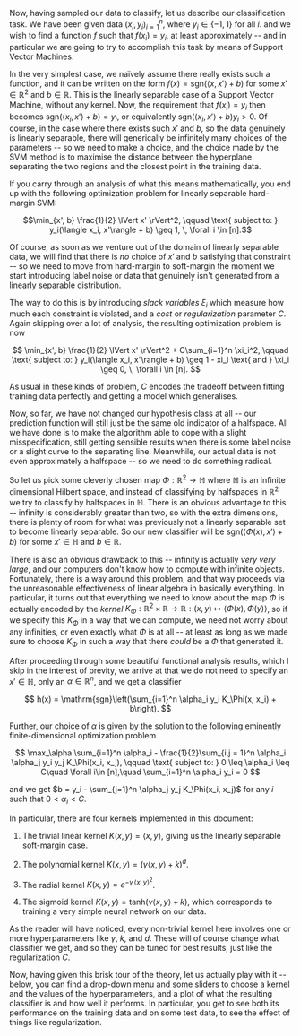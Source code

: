 Now, having sampled our data to classify, let us describe our classification task. We have been given data $(x_i,\, y_i)_{i=1}^n$, where $y_i \in \{-1,1\}$ for all $i$. and we wish to find a function $f$ such that $f(x_i) = y_i$, at least approximately -- and in particular we are going to try to accomplish this task by means of Support Vector Machines.

In the very simplest case, we naïvely assume there really exists such a function, and it can be written on the form $f(x) = \mathrm{sgn}(\langle x,x'\rangle + b)$ for some $x' \in \mathbb{R}^2$ and $b \in \mathbb{R}$. This is the linearly separable case of a Support Vector Machine, without any kernel. Now, the requirement that $f(x_i) = y_i$ then becomes $\mathrm{sgn}(\langle x_i, x'\rangle + b) = y_i$, or equivalently $\mathrm{sgn}(\langle x_i, x'\rangle + b)y_i > 0$. Of course, in the case where there exists such $x'$ and $b$, so the data genuinely is linearly separable, there will generically be infinitely many choices of the parameters -- so we need to make a choice, and the choice made by the SVM method is to maximise the distance between the hyperplane separating the two regions and the closest point in the training data.

If you carry through an analysis of what this means mathematically, you end up with the following optimization problem for linearly separable hard-margin SVM:

$$\min_{x', b} \frac{1}{2} \lVert x' \rVert^2, \qquad \text{ subject to: } y_i(\langle x_i, x'\rangle + b) \geq 1, \, \forall i \in [n].$$

Of course, as soon as we venture out of the domain of linearly separable data, we will find that there is *no* choice of $x'$ and $b$ satisfying that constraint -- so we need to move from hard-margin to soft-margin the moment we start introducing label noise or data that genuinely isn't generated from a linearly separable distribution.

The way to do this is by introducing *slack variables* $\xi_i$ which measure how much each constraint is violated, and a *cost* or *regularization* parameter $C$. Again skipping over a lot of analysis, the resulting optimization problem is now

$$
\min_{x', b} \frac{1}{2} \lVert x' \rVert^2 + C\sum_{i=1}^n \xi_i^2, \qquad \text{ subject to: } y_i(\langle x_i, x'\rangle + b) \geq 1 - xi_i \text{ and } \xi_i \geq 0, \, \forall i \in [n].
$$

As usual in these kinds of problem, $C$ encodes the tradeoff between fitting training data perfectly and getting a model which generalises.

Now, so far, we have not changed our hypothesis class at all -- our prediction function will still just be the same old indicator of a halfspace. All we have done is to make the algorithm able to cope with a slight misspecification, still getting sensible results when there is some label noise or a slight curve to the separating line. Meanwhile, our actual data is not even approximately a halfspace -- so we need to do something radical.

So let us pick some cleverly chosen map $\Phi: \mathbb{R}^2 \to \mathbb{H}$ where $\mathbb{H}$ is an infinite dimensional Hilbert space, and instead of classifying by halfspaces in $\mathbb{R}^2$ we try to classify by halfspaces in $\mathbb{H}$. There is an obvious advantage to this -- infinity is considerably greater than two, so with the extra dimensions, there is plenty of room for what was previously not a linearly separable set to become linearly separable. So our new classifier will be $\mathrm{sgn}(\langle \Phi(x), x' \rangle + b)$ for some $x' \in \mathbb{H}$ and $b \in \mathbb{R}$.

There is also an obvious drawback to this -- infinity is actually *very very large*, and our computers don't know how to compute with infinite objects. Fortunately, there is a way around this problem, and that way proceeds via the unreasonable effectiveness of linear algebra in basically everything. In particular, it turns out that everything we need to know about the map $\Phi$ is actually encoded by the *kernel* $K_\Phi: \mathbb{R}^2 \times \mathbb{R} \to \mathbb{R}: (x, y) \mapsto \langle \Phi(x), \Phi(y)\rangle$, so if we specify this $K_\Phi$ in a way that we can compute, we need not worry about any infinities, or even exactly what $\Phi$ is at all -- at least as long as we made sure to choose $K_\Phi$ in such a way that there *could* be a $\Phi$ that generated it.

After proceeding through some beautiful functional analysis results, which I skip in the interest of brevity, we arrive at that we do not need to specify an $x' \in \mathbb{H}$, only an $\alpha \in \mathbb{R}^n$, and we get a classifier

$$
h(x) = \mathrm{sgn}\left(\sum_{i=1}^n \alpha_i y_i K_\Phi(x, x_i) + b\right).
$$

Further, our choice of $\alpha$ is given by the solution to the following eminently finite-dimensional optimization problem

$$
\max_\alpha \sum_{i=1}^n \alpha_i - \frac{1}{2}\sum_{i,j = 1}^n \alpha_i \alpha_j y_i y_j K_\Phi(x_i, x_j), \qquad \text{ subject to: } 0 \leq \alpha_i \leq C\quad \forall i\in [n],\quad \sum_{i=1}^n \alpha_i y_i = 0 
$$

and we get $b = y_i - \sum_{j=1}^n \alpha_j y_j K_\Phi(x_i, x_j)$ for any $i$ such that $0 < \alpha_i < C$.

In particular, there are four kernels implemented in this document:

1.  The trivial linear kernel $K(x, y) = \langle x, y \rangle$, giving us the linearly separable soft-margin case.

2.  The polynomial kernel $K(x,y) = (\gamma \langle x, y \rangle + k)^d$.

3.  The radial kernel $K(x,y) = e^{-\gamma\, \langle x, y\rangle^2}$.

4.  The sigmoid kernel $K(x,y) = \mathrm{tanh}(\gamma\langle x, y\rangle + k)$, which corresponds to training a very simple neural network on our data.

As the reader will have noticed, every non-trivial kernel here involves one or more hyperparameters like $\gamma$, $k$, and $d$. These will of course change what classifier we get, and so they can be tuned for best results, just like the regularization $C$.

Now, having given this brisk tour of the theory, let us actually play with it -- below, you can find a drop-down menu and some sliders to choose a kernel and the values of the hyperparameters, and a plot of what the resulting classifier is and how well it performs. In particular, you get to see both its performance on the training data and on some test data, to see the effect of things like regularization.
